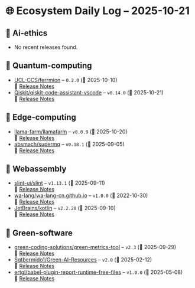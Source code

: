 # 🌐 Ecosystem Daily Log – 2025-10-21

## 🔹 Ai-ethics
- No recent releases found.

## 🔹 Quantum-computing
- [UCL-CCS/ferrmion](https://github.com/UCL-CCS/ferrmion/releases/tag/0.2.0) – `0.2.0` (📅 2025-10-10)  
  🔗 [Release Notes](https://github.com/UCL-CCS/ferrmion/releases/tag/0.2.0)
- [Qiskit/qiskit-code-assistant-vscode](https://github.com/Qiskit/qiskit-code-assistant-vscode/releases/tag/v0.14.0) – `v0.14.0` (📅 2025-10-21)  
  🔗 [Release Notes](https://github.com/Qiskit/qiskit-code-assistant-vscode/releases/tag/v0.14.0)

## 🔹 Edge-computing
- [llama-farm/llamafarm](https://github.com/llama-farm/llamafarm/releases/tag/v0.0.9) – `v0.0.9` (📅 2025-10-20)  
  🔗 [Release Notes](https://github.com/llama-farm/llamafarm/releases/tag/v0.0.9)
- [absmach/supermq](https://github.com/absmach/supermq/releases/tag/v0.18.1) – `v0.18.1` (📅 2025-09-05)  
  🔗 [Release Notes](https://github.com/absmach/supermq/releases/tag/v0.18.1)

## 🔹 Webassembly
- [slint-ui/slint](https://github.com/slint-ui/slint/releases/tag/v1.13.1) – `v1.13.1` (📅 2025-09-11)  
  🔗 [Release Notes](https://github.com/slint-ui/slint/releases/tag/v1.13.1)
- [wa-lang/wa-lang-cn.github.io](https://github.com/wa-lang/wa-lang-cn.github.io/releases/tag/v1.0.0) – `v1.0.0` (📅 2022-10-30)  
  🔗 [Release Notes](https://github.com/wa-lang/wa-lang-cn.github.io/releases/tag/v1.0.0)
- [JetBrains/kotlin](https://github.com/JetBrains/kotlin/releases/tag/v2.2.20) – `v2.2.20` (📅 2025-09-10)  
  🔗 [Release Notes](https://github.com/JetBrains/kotlin/releases/tag/v2.2.20)

## 🔹 Green-software
- [green-coding-solutions/green-metrics-tool](https://github.com/green-coding-solutions/green-metrics-tool/releases/tag/v2.3) – `v2.3` (📅 2025-09-29)  
  🔗 [Release Notes](https://github.com/green-coding-solutions/green-metrics-tool/releases/tag/v2.3)
- [Sgtbermido1/Green-AI-Resources](https://github.com/Sgtbermido1/Green-AI-Resources/releases/tag/v2.0) – `v2.0` (📅 2025-02-12)  
  🔗 [Release Notes](https://github.com/Sgtbermido1/Green-AI-Resources/releases/tag/v2.0)
- [ertgl/babel-plugin-report-runtime-free-files](https://github.com/ertgl/babel-plugin-report-runtime-free-files/releases/tag/v1.0.0) – `v1.0.0` (📅 2025-05-08)  
  🔗 [Release Notes](https://github.com/ertgl/babel-plugin-report-runtime-free-files/releases/tag/v1.0.0)